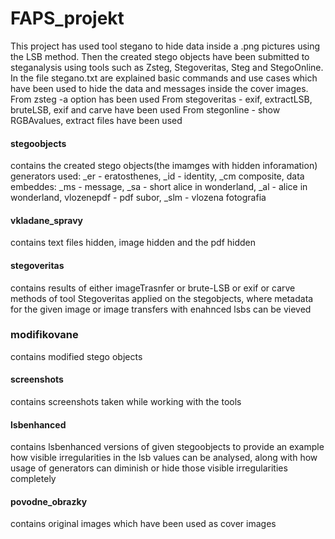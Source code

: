 # FAPS_projekt

This project has used tool stegano to hide data inside a .png pictures using the LSB method. Then the created stego objects have been submitted to steganalysis using tools such as Zsteg, Stegoveritas, Steg and StegoOnline. In the file stegano.txt are explained basic commands and use cases which have been used to hide the data and messages inside the cover images. 
From zsteg -a option has been used
From stegoveritas - exif, extractLSB, bruteLSB, exif and carve have been used
From stegonline - show RGBAvalues, extract files have been used

#### stegoobjects
contains the created stego objects(the imamges with hidden inforamation)
generators used: _er - eratosthenes, _id - identity, _cm composite, 
data embeddes: _ms - message, _sa - short alice in wonderland, _al - alice in wonderland, vlozenepdf - pdf subor, _slm - vlozena fotografia 

#### vkladane_spravy
contains text files hidden, image hidden and the pdf hidden

#### stegoveritas
contains results of either imageTrasnfer or brute-LSB or exif or carve methods of tool Stegoveritas applied on the stegobjects, where metadata for the given image or image transfers with enahnced lsbs can be vieved

### modifikovane
contains modified stego objects 

#### screenshots
contains screenshots taken while working with the tools

#### lsbenhanced
contains lsbenhanced versions of given stegoobjects to provide an example how visible irregularities in the lsb values can be analysed, along with how usage of generators can diminish or hide those visible irregularities completely

#### povodne_obrazky
contains original images which have been used as cover images
